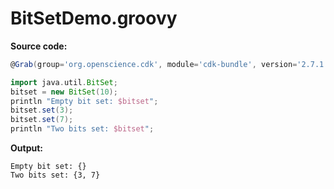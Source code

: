 # BitSetDemo.groovy
**Source code:**
```groovy
@Grab(group='org.openscience.cdk', module='cdk-bundle', version='2.7.1')

import java.util.BitSet;
bitset = new BitSet(10);
println "Empty bit set: $bitset";
bitset.set(3);
bitset.set(7);
println "Two bits set: $bitset";
```
**Output:**
```plain
Empty bit set: {}
Two bits set: {3, 7}
```
